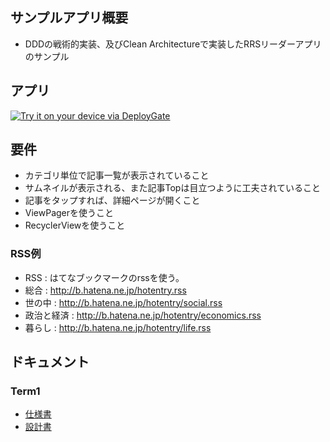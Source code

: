 ## サンプルアプリ概要
- DDDの戦術的実装、及びClean Architectureで実装したRRSリーダーアプリのサンプル

## アプリ

[<img src="https://dply.me/on5zer/button/large" alt="Try it on your device via DeployGate">](https://dply.me/on5zer#install)

## 要件
- カテゴリ単位で記事一覧が表示されていること
- サムネイルが表示される、また記事Topは目立つように工夫されていること
- 記事をタップすれば、詳細ページが開くこと
- ViewPagerを使うこと
- RecyclerViewを使うこと

### RSS例
- RSS : はてなブックマークのrssを使う。 
- 総合 : http://b.hatena.ne.jp/hotentry.rss
- 世の中 : http://b.hatena.ne.jp/hotentry/social.rss
- 政治と経済 : http://b.hatena.ne.jp/hotentry/economics.rss
- 暮らし : http://b.hatena.ne.jp/hotentry/life.rss

## ドキュメント
### Term1
- [仕様書](https://github.com/ginyolith/dddcrss/blob/master/documetnts/term1/Specification.md)
- [設計書](https://github.com/ginyolith/dddcrss/blob/master/documetnts/term1/Design.md)
